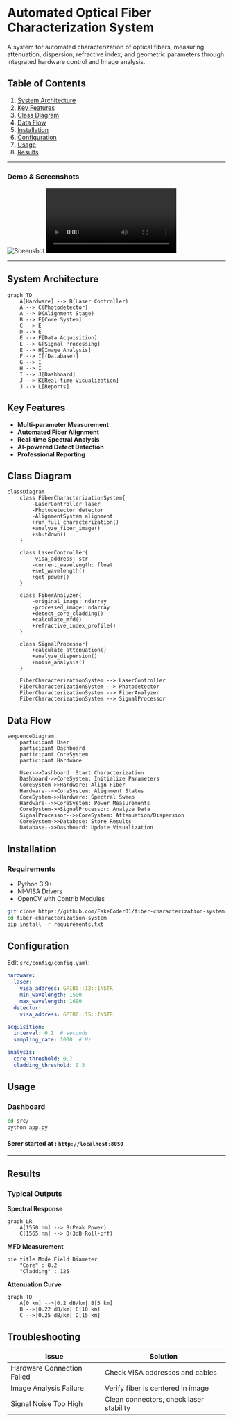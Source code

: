 # Automated Optical Fiber Characterization System

A system for automated characterization of optical fibers, measuring attenuation, dispersion, refractive index, and geometric parameters through integrated hardware control and Image analysis.

## Table of Contents
1. [System Architecture](#system-architecture)
2. [Key Features](#key-features)
3. [Class Diagram](#class-diagram)
4. [Data Flow](#data-flow)
5. [Installation](#installation)
6. [Configuration](#configuration)
7. [Usage](#usage)
8. [Results](#results)

----
### Demo & Screenshots

![Sceenshot](https://github.com/user-attachments/assets/29c7f06f-2ad2-4e55-b0a1-5fc9ba52a9ee)
<video src="https://github.com/user-attachments/assets/c9e06946-06a4-46e9-a20b-86371c6b175e" title="Demo video"></video>

----
## System Architecture

```mermaid
graph TD
    A[Hardware] --> B(Laser Controller)
    A --> C(Photodetector)
    A --> D(Alignment Stage)
    B --> E[Core System]
    C --> E
    D --> E
    E --> F[Data Acquisition]
    E --> G[Signal Processing]
    E --> H[Image Analysis]
    F --> I[(Database)]
    G --> I
    H --> I
    I --> J[Dashboard]
    J --> K[Real-time Visualization]
    J --> L[Reports]
```

## Key Features

- **Multi-parameter Measurement**
- **Automated Fiber Alignment**
- **Real-time Spectral Analysis**
- **AI-powered Defect Detection**
- **Professional Reporting**

## Class Diagram

```mermaid
classDiagram
    class FiberCharacterizationSystem{
        -LaserController laser
        -Photodetector detector
        -AlignmentSystem alignment
        +run_full_characterization()
        +analyze_fiber_image()
        +shutdown()
    }

    class LaserController{
        -visa_address: str
        -current_wavelength: float
        +set_wavelength()
        +get_power()
    }

    class FiberAnalyzer{
        -original_image: ndarray
        -processed_image: ndarray
        +detect_core_cladding()
        +calculate_mfd()
        +refractive_index_profile()
    }

    class SignalProcessor{
        +calculate_attenuation()
        +analyze_dispersion()
        +noise_analysis()
    }

    FiberCharacterizationSystem --> LaserController
    FiberCharacterizationSystem --> Photodetector
    FiberCharacterizationSystem --> FiberAnalyzer
    FiberCharacterizationSystem --> SignalProcessor
```

## Data Flow

```mermaid
sequenceDiagram
    participant User
    participant Dashboard
    participant CoreSystem
    participant Hardware

    User->>Dashboard: Start Characterization
    Dashboard->>CoreSystem: Initialize Parameters
    CoreSystem->>Hardware: Align Fiber
    Hardware-->>CoreSystem: Alignment Status
    CoreSystem->>Hardware: Spectral Sweep
    Hardware-->>CoreSystem: Power Measurements
    CoreSystem->>SignalProcessor: Analyze Data
    SignalProcessor-->>CoreSystem: Attenuation/Dispersion
    CoreSystem->>Database: Store Results
    Database-->>Dashboard: Update Visualization
```

## Installation

### Requirements
- Python 3.9+
- NI-VISA Drivers
- OpenCV with Contrib Modules

```bash
git clone https://github.com/FakeCoder01/fiber-characterization-system.git
cd fiber-characterization-system
pip install -r requirements.txt
```

## Configuration

Edit `src/config/config.yaml`:
```yaml
hardware:
  laser:
    visa_address: GPIB0::12::INSTR
    min_wavelength: 1500
    max_wavelength: 1600
  detector:
    visa_address: GPIB0::15::INSTR

acquisition:
  interval: 0.1  # seconds
  sampling_rate: 1000  # Hz

analysis:
  core_threshold: 0.7
  cladding_threshold: 0.3
```

## Usage


### Dashboard
```bash
cd src/
python app.py
```
#### Serer started at : `http://localhost:8050`
------


## Results

### Typical Outputs

**Spectral Response**
```mermaid
graph LR
    A[1550 nm] --> B(Peak Power)
    C[1565 nm] --> D(3dB Roll-off)
```

**MFD Measurement**
```mermaid
pie title Mode Field Diameter
    "Core" : 8.2
    "Cladding" : 125
```

**Attenuation Curve**
```mermaid
graph TD
    A[0 km] -->|0.2 dB/km| B[5 km]
    B -->|0.22 dB/km| C[10 km]
    C -->|0.25 dB/km| D[15 km]
```

## Troubleshooting

| Issue | Solution |
|-------|----------|
| Hardware Connection Failed | Check VISA addresses and cables |
| Image Analysis Failure | Verify fiber is centered in image |
| Signal Noise Too High | Clean connectors, check laser stability |
